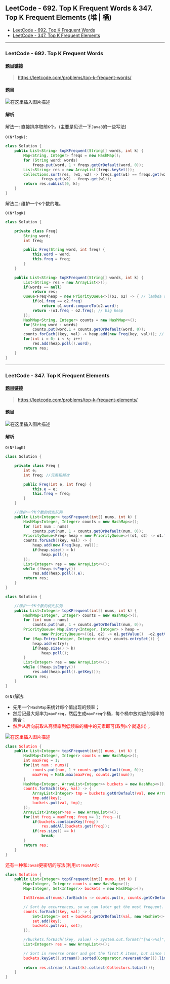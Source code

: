 ﻿## LeetCode - 692. Top K Frequent Words & 347. Top K Frequent Elements (堆  | 桶)
* [LeetCode - 692. Top K Frequent Words](#1)
* [LeetCode - 347. Top K Frequent Elements](#leetcode---347-top-k-frequent-elements)

***
### LeetCode - 692. Top K Frequent Words
#### [题目链接](https://leetcode.com/problems/top-k-frequent-words/)

> https://leetcode.com/problems/top-k-frequent-words/

#### 题目
![在这里插入图片描述](images/629_t.png)
#### 解析

解法一: 直接排序取前`K`个。(主要是见识一下`Java8`的一些写法)

`O(N*logN)`: 
```java
class Solution {
    public List<String> topKFrequent(String[] words, int k) {
        Map<String, Integer> freqs = new HashMap();
        for (String word: words)
            freqs.put(word, 1 + freqs.getOrDefault(word, 0));
        List<String> res = new ArrayList(freqs.keySet()); 
        Collections.sort(res, (w1, w2) -> freqs.get(w1) == freqs.get(w2) ? w1.compareTo(w2) :
                freqs.get(w2) - freqs.get(w1));
        return res.subList(0, k);
    }
}
```
解法二: 维护一个`K`个数的堆。

`O(N*logK)`
```java
class Solution {

    private class Freq{
        String word;
        int freq;

        public Freq(String word, int freq) {
            this.word = word;
            this.freq = freq;
        }
    }

    public List<String> topKFrequent(String[] words, int k) {
        List<String> res = new ArrayList<>();
        if(words == null)
            return res;
        Queue<Freq>heap = new PriorityQueue<>((o1, o2) -> { // lambda will be slow
            if(o1.freq == o2.freq)
                return o1.word.compareTo(o2.word); 
            return -(o1.freq - o2.freq); // big heap
        });
        HashMap<String, Integer> counts = new HashMap<>();
        for(String word : words)
            counts.put(word,1 + counts.getOrDefault(word, 0));
        counts.forEach((key, val) -> heap.add(new Freq(key, val))); // java 8
        for(int i = 0; i < k; i++)
            res.add(heap.poll().word);
        return res;
    }
}
```

***
### LeetCode - 347. Top K Frequent Elements

#### [题目链接](https://leetcode.com/problems/top-k-frequent-elements/)

> https://leetcode.com/problems/top-k-frequent-elements/

#### 题目

![在这里插入图片描述](images/347_t.png)
#### 解析

`O(N*logK)`
```java
class Solution {

    private class Freq {
        int e;
        int freq; //元素和频次

        public Freq(int e, int freq) {
            this.e = e;
            this.freq = freq;
        }
    }

    //维护一个K个数的优先队列
    public List<Integer> topKFrequent(int[] nums, int k) {
        HashMap<Integer, Integer> counts = new HashMap<>();
        for (int num : nums)
            counts.put(num, 1 + counts.getOrDefault(num, 0));
        PriorityQueue<Freq> heap = new PriorityQueue<>((o1, o2) -> o1.freq - o2.freq);
        counts.forEach((key, val) -> {
            heap.add(new Freq(key, val));
            if(heap.size() > k) 
                heap.poll();
        });
        List<Integer> res = new ArrayList<>();
        while (!heap.isEmpty())
            res.add(heap.poll().e);
        return res;
    }
}
```

```java
class Solution {

    //维护一个K个数的优先队列
    public List<Integer> topKFrequent(int[] nums, int k) {
        HashMap<Integer, Integer> counts = new HashMap<>();
        for (int num : nums)
            counts.put(num, 1 + counts.getOrDefault(num, 0));
        PriorityQueue< Map.Entry<Integer, Integer> > heap =
                new PriorityQueue<>((o1, o2) -> o1.getValue()  -o2.getValue());
        for (Map.Entry<Integer, Integer> entry: counts.entrySet()) {
            heap.add(entry);
            if(heap.size() > k)
                heap.poll();
        }
        List<Integer> res = new ArrayList<>();
        while (!heap.isEmpty())
            res.add(heap.poll().getKey());
        return res;
    }
}
```

`O(N)`解法: 

* 先用一个`HashMap`来统计每个值出现的频率；
* 然后记最大频率为`maxFreq`，然后生成`maxFreq`个桶，每个桶中放对应的频率的集合；
* <font color = red>然后从后向前取从高频率到低频率的桶中的元素即可(取到`k`个就退出)；

![在这里插入图片描述](images/347_s.png)
```java
class Solution {
    public List<Integer> topKFrequent(int[] nums, int k) {
        HashMap<Integer, Integer> counts = new HashMap<>();
        int maxFreq = 1;
        for(int num : nums){
            counts.put(num, 1 + counts.getOrDefault(num, 0));
            maxFreq = Math.max(maxFreq, counts.get(num));
        }
        HashMap<Integer, ArrayList<Integer>> buckets = new HashMap<>();
        counts.forEach((key, val) -> {
            ArrayList<Integer> tmp = buckets.getOrDefault(val, new ArrayList<>());
            tmp.add(key);
            buckets.put(val, tmp);
        });
        ArrayList<Integer>res = new ArrayList<>();
        for(int freq = maxFreq; freq >= 1; freq--){
            if(buckets.containsKey(freq))
                res.addAll(buckets.get(freq));
            if(res.size() == k)
                break;
        }
        return res;
    }
}
```

还有一种和`Java8`更密切的写法(利用`streamAPI`): 
```java
class Solution {
    public List<Integer> topKFrequent(int[] nums, int k) {
        Map<Integer, Integer> counts = new HashMap<>();
        Map<Integer, Set<Integer>> buckets = new HashMap<>();

        IntStream.of(nums).forEach(n -> counts.put(n, counts.getOrDefault(n, 0) + 1));

        // Sort by occurrences, so we can later get the most frequent.
        counts.forEach((key, val) -> {
            Set<Integer> set = buckets.getOrDefault(val, new HashSet<>());
            set.add(key);
            buckets.put(val, set);
        });

        //buckets.forEach((key, value) -> System.out.format("[%d->%s]", key, Arrays.asList(value.toArray())));
        List<Integer> res = new ArrayList<>();

        // Sort in reverse order and get the first K items, but since this is a set we need to save into a list.
        buckets.keySet().stream().sorted(Comparator.reverseOrder()).limit(k).forEach(freq -> res.addAll(buckets.get(freq)));
         
        return res.stream().limit(k).collect(Collectors.toList());
    }
}
```
